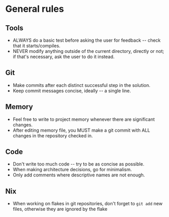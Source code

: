 # General rules

## Tools

- ALWAYS do a basic test before asking the user for feedback -- check that it
  starts/compiles.
- NEVER modify anything outside of the current directory, directly or not; if
  that's necessary, ask the user to do it instead.

## Git

- Make commits after each distinct successful step in the solution.
- Keep commit messages concise, ideally -- a single line.

## Memory

- Feel free to write to project memory whenever there are significant changes.
- After editing memory file, you MUST make a git commit with ALL changes in the
  repository checked in.

## Code

- Don't write too much code -- try to be as concise as possible.
- When making architecture decisions, go for minimalism.
- Only add comments where descriptive names are not enough.

## Nix

- When working on flakes in git repositories, don't forget to `git add` new
  files, otherwise they are ignored by the flake
